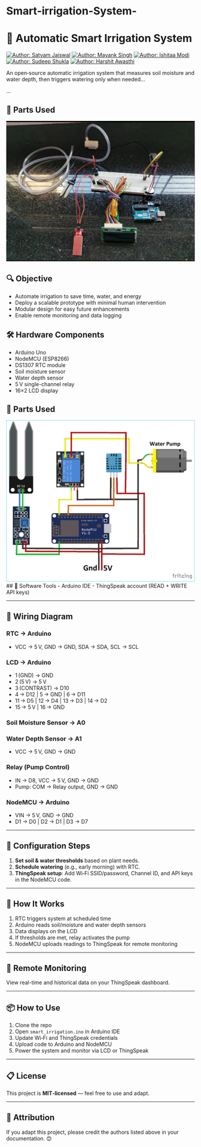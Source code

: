 
# Smart-irrigation-System-
# 🌿 Automatic Smart Irrigation System

[![Author: Satyam Jaiswal](https://img.shields.io/badge/Author-Satyam%20Jaiswal-blue?style=flat-square)](https://example.com)
[![Author: Mayank Singh](https://img.shields.io/badge/Author-Mayank%20Singh-green?style=flat-square)](https://example.com)
[![Author: Ishitaa Modi](https://img.shields.io/badge/Author-Ishitaa%20Modi-red?style=flat-square)](https://example.com)
[![Author: Sudeep Shukla](https://img.shields.io/badge/Author-Sudeep%20Shukla-orange?style=flat-square)](https://example.com)
[![Author: Harshit Awasthi](https://img.shields.io/badge/Author-Harshit%20Awasthi-yellow?style=flat-square)](https://example.com)

An open‑source automatic irrigation system that measures soil moisture and water depth, then triggers watering only when needed...

...
## 📸 Parts Used

<div align="center">
  <img alt="Portfolio Demo" src="./Media/Parts used  in my project.png" />
</div>


## 🔍 Objective
- Automate irrigation to save time, water, and energy  
- Deploy a scalable prototype with minimal human intervention  
- Modular design for easy future enhancements  
- Enable remote monitoring and data logging  

## 🛠️ Hardware Components
- Arduino Uno  
- NodeMCU (ESP8266)  
- DS1307 RTC module  
- Soil moisture sensor  
- Water depth sensor  
- 5 V single-channel relay  
- 16×2 LCD display  
## 📸 Parts Used

<div align="center">
  <img alt="Portfolio Demo" src="./Media/circuit.png" />
</div>
## 💾 Software Tools
- Arduino IDE  
- ThingSpeak account (READ + WRITE API keys)

---

## 📌 Wiring Diagram

### RTC → Arduino
- VCC → 5 V, GND → GND, SDA → SDA, SCL → SCL  

### LCD → Arduino
- 1 (GND) → GND  
- 2 (5 V) → 5 V  
- 3 (CONTRAST) → D10  
- 4 → D12 | 5 → GND | 6 → D11  
- 11 → D5 | 12 → D4 | 13 → D3 | 14 → D2  
- 15 → 5 V | 16 → GND  

### Soil Moisture Sensor → A0  
### Water Depth Sensor → A1  
- VCC → 5 V, GND → GND  

### Relay (Pump Control)
- IN → D8, VCC → 5 V, GND → GND  
- Pump: COM → Relay output, GND → GND  

### NodeMCU → Arduino
- VIN → 5 V, GND → GND  
- D1 → D0 | D2 → D1 | D3 → D7  

---

## 🧩 Configuration Steps

1. **Set soil & water thresholds** based on plant needs.  
2. **Schedule watering** (e.g., early morning) with RTC.  
3. **ThingSpeak setup**: Add Wi‑Fi SSID/password, Channel ID, and API keys in the NodeMCU code.

---

## 🚀 How It Works
1. RTC triggers system at scheduled time  
2. Arduino reads soil/moisture and water depth sensors  
3. Data displays on the LCD  
4. If thresholds are met, relay activates the pump  
5. NodeMCU uploads readings to ThingSpeak for remote monitoring  

---

## 📡 Remote Monitoring
View real-time and historical data on your ThingSpeak dashboard.

---

## 📦 How to Use

1. Clone the repo  
2. Open `smart_irrigation.ino` in Arduino IDE  
3. Update Wi‑Fi and ThingSpeak credentials  
4. Upload code to Arduino and NodeMCU  
5. Power the system and monitor via LCD or ThingSpeak  

---

## 📋 License
This project is **MIT‑licensed** — feel free to use and adapt.

---

## 🙏 Attribution
If you adapt this project, please credit the authors listed above in your documentation. 😊
